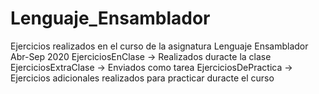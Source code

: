 # Lenguaje_Ensamblador
Ejercicios realizados en el curso de la asignatura Lenguaje Ensamblador Abr-Sep 2020
EjerciciosEnClase     ->  Realizados duracte la clase
EjerciciosExtraClase   ->   Enviados como tarea
EjerciciosDePractica   ->  Ejercicios adicionales realizados para practicar duracte el curso
